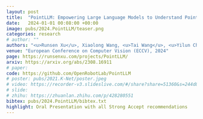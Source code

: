 ```yaml
---
layout: post
title:  "PointLLM: Empowering Large Language Models to Understand Point Clouds"
date:   2024-01-01 00:08:00 +00:00
image: pubs/2024.PointLLM/teaser.png
categories: research
# author: ""
authors: "<u>Runsen Xu</u>, Xiaolong Wang, <u>Tai Wang</u>, <u>Yilun Chen</u>, <strong>Jiangmiao Pang</strong><sup>&dagger;</sup>, Dahua Lin"
venue: "European Conference on Computer Vision (ECCV), 2024"
page: https://runsenxu.com/projects/PointLLM/
arxiv: https://arxiv.org/abs/2308.16911
# paper: 
code: https://github.com/OpenRobotLab/PointLLM
# poster: pubs/2021.K-Net/poster.jpeg
# video: https://recorder-v3.slideslive.com/#/share?share=51360&s=244d89a2-1418-4fd5-89fe-dc9616fc6efd
# slide:
# zhihu: https://zhuanlan.zhihu.com/p/428280551
bibtex: pubs/2024.PointLLM/bibtex.txt
highlight: Oral Presentation with all Strong Accept recommendations
---
```

